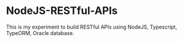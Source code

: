 # NodeJS-RESTful-APIs
This is my experiment to build RESTful APIs using NodeJS, Typescript, TypeORM, Oracle database.
